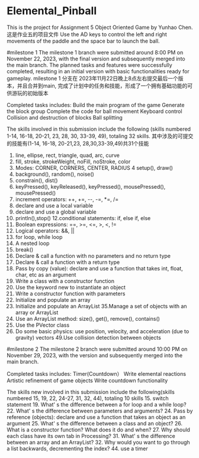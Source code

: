 # Elemental_Pinball
This is the project for Assignment 5 Object Oriented Game by Yunhao Chen. 这是作业五的项目文件
Use the AD keys to control the left and right movements of the paddle and the space bar to launch the ball.

#milestone 1
The milestone 1 branch were submitted around 8:00 PM on November 22, 2023, with the final version and subsequently merged into the main branch. The planned tasks and features were successfully completed, resulting in an initial version with basic functionalities ready for gameplay. milestone 1 分支在 2023年11月22日晚上8点左右提交最后一个版本，并且合并到main, 完成了计划中的任务和技能，形成了一个拥有基础功能的可供游玩的初始版本

Completed tasks includes:
Build the main program of the game
Generate the block group
Complete the code for ball movement
Keyboard control
Collision and destruction of blocks
Ball splitting

The skills involved in this submission include the following (skills numbered 1-14, 16-18, 20-21, 23, 28, 30, 33-39, 49), totaling 32 skills. 其中涉及的可提交的技能有(1-14, 16-18, 20-21,23, 28,30,33-39,49)共31个技能

1. line, ellipse, rect, triangle, quad, arc, curve 
2. fill, stroke, strokeWeight, noFill, noStroke, color
3. Modes: CORNER, CORNERS, CENTER, RADIUS
4 setup(), draw()
5. background(), random(), noise() 
6. constrain(), dist()
7. keyPressed(), keyReleased(), keyPressed(), mousePressed(), mousePressed()
8. increment operators: ++, +=, --, -=, *=, /= 
9. declare and use a local variable
10. declare and use a global variable
11. println(),stop()
12.conditional statements: if, else if, else
13. Boolean expressions: ==, >=, <=, >, <, !=  
14. Logical operators: &&, ||
16. for loop, while loop
17. A nested loop
18. break()
20. Declare & call a function with no parameters and no return type
21. Declare & call a function with a return type
23. Pass by copy (value): declare and use a function that takes int,
float, char, etc as an argument
28. Write a class with a constructor function
29. Use the keyword new to instantiate an object 
30. Write a constructor function with parameters
33. Initialize and populate an array
34. Initialize and populate an ArrayList
35.Manage a set of objects with an array or ArrayList
36. Use an ArrayList method: size(), get(), remove(), contains()
38. Use the PVector class
39. Do some basic physics: use position, velocity, and acceleration (due to gravity) vectors
49.Use collision detection between objects

#milestone 2
The milestone 2 branch were submitted around 10:00 PM on November 29, 2023, with the version and subsequently merged into the main branch.

Completed tasks includes:
Timer(Countdown）
Write elemental reactions
Artistic refinement of game objects
Write countdown functionality

The skills new involved in this submission include the following(skills numbered 15, 19, 22, 24-27, 31, 32, 44), totaling 10 skills
15. switch statement
19. What' s the difference between a for loop and a while loop? 
22. What' s the difference between parameters and arguments?
24. Pass by reference (objects): declare and use a function that takes an object as an argument
25. What' s the difference between a class and an object?
26. What is a constructor function? What does it do and when?
27. Why should each class have its own tab in Processing?
31. What' s the difference between an array and an ArrayList?
32. Why would you want to go through a list backwards, decrementing the index?
44. use a timer